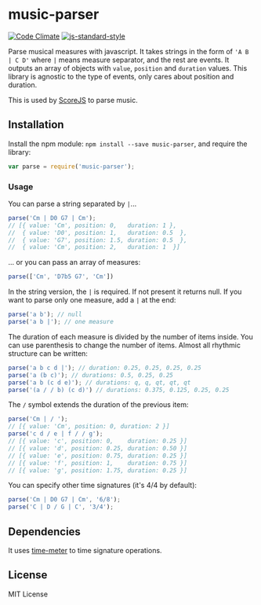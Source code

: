 # music-parser

[![Code Climate](https://codeclimate.com/github/danigb/music-parser/badges/gpa.svg)](https://codeclimate.com/github/danigb/music-parser)
[![js-standard-style](https://img.shields.io/badge/code%20style-standard-brightgreen.svg?style=flat)](https://github.com/feross/standard)

Parse musical measures with javascript. It takes strings in the form of `'A B | C D'` where `|` means measure separator, and the rest are events. It outputs an array of objects with `value`, `position` and `duration` values. This library is agnostic to the type of events, only cares about position and duration.

This is used by [ScoreJS](http://github.com/danigb/scorejs) to parse music.

## Installation

Install the npm module: `npm install --save music-parser`, and require the library:

```js
var parse = require('music-parser');
```

### Usage

You can parse a string separated by `|`...

```js
parse('Cm | D0 G7 | Cm');
// [{ value: 'Cm', position: 0,   duration: 1 },
//  { value: 'D0', position: 1,   duration: 0.5  },
//  { value: 'G7', position: 1.5, duration: 0.5  },
//  { value: 'Cm', position: 2,   duration: 1  }]
```
... or you can pass an array of measures:

```js
parse(['Cm', 'D7b5 G7', 'Cm'])
```

In the string version, the `|` is required. If not present it returns null. If you want to parse only one measure, add a `|` at the end:

```js
parse('a b'); // null
parse('a b |'); // one measure
```

The duration of each measure is divided by the number of items inside. You can use parenthesis to change the number of items. Almost all rhythmic structure
can be written:

```js
parse('a b c d |'); // duration: 0.25, 0.25, 0.25, 0.25
parse('a (b c)'); // durations: 0.5, 0.25, 0.25
parse('a b (c d e)'); // durations: q, q, qt, qt, qt
parse('(a / / b) (c d)') // durations: 0.375, 0.125, 0.25, 0.25
```

The `/` symbol extends the duration of the previous item:

```js
parse('Cm | / ');
// [{ value: 'Cm', position: 0, duration: 2 }]
parse('c d / e | f / / g');
// [{ value: 'c', position: 0,    duration: 0.25 }]
// [{ value: 'd', position: 0.25, duration: 0.50 }]
// [{ value: 'e', position: 0.75, duration: 0.25 }]
// [{ value: 'f', position: 1,    duration: 0.75 }]
// [{ value: 'g', position: 1.75, duration: 0.25 }]
```

You can specify other time signatures (it's 4/4 by default):

```js
parse('Cm | D0 G7 | Cm', '6/8');
parse('C | D / G | C', '3/4');
```

## Dependencies

It uses [time-meter](http://github.com/danigb/time-meter) to time signature operations.

## License

MIT License
